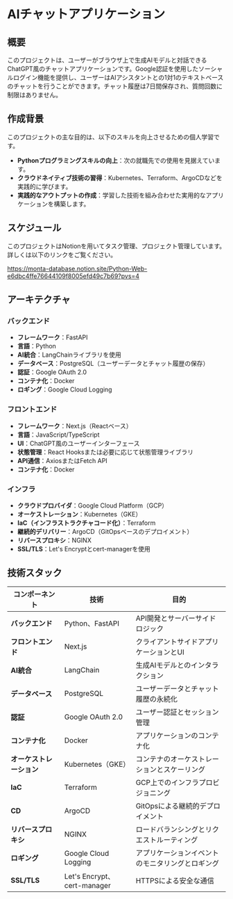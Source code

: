 # AIチャットアプリケーション

## 概要

このプロジェクトは、ユーザーがブラウザ上で生成AIモデルと対話できるChatGPT風のチャットアプリケーションです。Google認証を使用したソーシャルログイン機能を提供し、ユーザーはAIアシスタントとの1対1のテキストベースのチャットを行うことができます。チャット履歴は7日間保存され、質問回数に制限はありません。

## 作成背景

このプロジェクトの主な目的は、以下のスキルを向上させるための個人学習です。

- **Pythonプログラミングスキルの向上**：次の就職先での使用を見据えています。
- **クラウドネイティブ技術の習得**：Kubernetes、Terraform、ArgoCDなどを実践的に学びます。
- **実践的なアウトプットの作成**：学習した技術を組み合わせた実用的なアプリケーションを構築します。

## スケジュール

このプロジェクトはNotionを用いてタスク管理、プロジェクト管理しています。
詳しくは以下のリンクをご覧ください。

https://monta-database.notion.site/Python-Web-e6dbc4ffe76644109f8005efd49c7b69?pvs=4

## アーキテクチャ

### バックエンド

- **フレームワーク**：FastAPI
- **言語**：Python
- **AI統合**：LangChainライブラリを使用
- **データベース**：PostgreSQL（ユーザーデータとチャット履歴の保存）
- **認証**：Google OAuth 2.0
- **コンテナ化**：Docker
- **ロギング**：Google Cloud Logging

### フロントエンド

- **フレームワーク**：Next.js（Reactベース）
- **言語**：JavaScript/TypeScript
- **UI**：ChatGPT風のユーザーインターフェース
- **状態管理**：React Hooksまたは必要に応じて状態管理ライブラリ
- **API通信**：AxiosまたはFetch API
- **コンテナ化**：Docker

### インフラ

- **クラウドプロバイダ**：Google Cloud Platform（GCP）
- **オーケストレーション**：Kubernetes（GKE）
- **IaC（インフラストラクチャコード化）**：Terraform
- **継続的デリバリー**：ArgoCD（GitOpsベースのデプロイメント）
- **リバースプロキシ**：NGINX
- **SSL/TLS**：Let's Encryptとcert-managerを使用

## 技術スタック

| コンポーネント      | 技術                         | 目的                                              |
|---------------------|------------------------------|---------------------------------------------------|
| **バックエンド**    | Python、FastAPI              | API開発とサーバーサイドロジック                   |
| **フロントエンド**  | Next.js                      | クライアントサイドアプリケーションとUI             |
| **AI統合**         | LangChain                    | 生成AIモデルとのインタラクション                   |
| **データベース**    | PostgreSQL                   | ユーザーデータとチャット履歴の永続化               |
| **認証**            | Google OAuth 2.0             | ユーザー認証とセッション管理                       |
| **コンテナ化**      | Docker                       | アプリケーションのコンテナ化                       |
| **オーケストレーション**| Kubernetes（GKE）          | コンテナのオーケストレーションとスケーリング       |
| **IaC**            | Terraform                    | GCP上でのインフラプロビジョニング                 |
| **CD**             | ArgoCD                       | GitOpsによる継続的デプロイメント                   |
| **リバースプロキシ**| NGINX                        | ロードバランシングとリクエストルーティング         |
| **ロギング**        | Google Cloud Logging         | アプリケーションイベントのモニタリングとロギング   |
| **SSL/TLS**        | Let's Encrypt、cert-manager   | HTTPSによる安全な通信                             |
